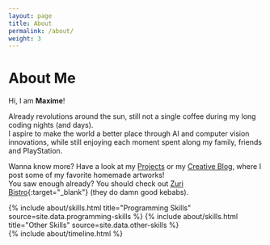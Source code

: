 ```yaml
---
layout: page
title: About
permalink: /about/
weight: 3
---
```


# **About Me**

Hi, I am **Maxime**!

Already <script src='/js/calculateAge.js'></script> revolutions around the sun, still not a single coffee during my long coding nights (and days). <br>
I aspire to make the world a better place through AI and computer vision innovations, while still enjoying each moment spent along my family, friends and PlayStation.

Wanna know more? Have a look at my [Projects](/projects) or my [Creative Blog](/blog), where I post some of my favorite homemade artworks! <br>
You saw enough already? You should check out [Zuri Bistro](https://www.zueribistro.ch){:target="_blank"} (they do damn good kebabs).

<div class="row">
{% include about/skills.html title="Programming Skills" source=site.data.programming-skills %}
{% include about/skills.html title="Other Skills" source=site.data.other-skills %}
</div>

<div class="row">
{% include about/timeline.html %}
</div>
